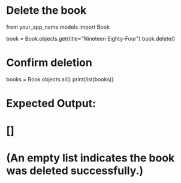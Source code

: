 # Delete the book
from your_app_name.models import Book

book = Book.objects.get(title="Nineteen Eighty-Four")
book.delete()

# Confirm deletion
books = Book.objects.all()
print(list(books))

# Expected Output:
# []
# (An empty list indicates the book was deleted successfully.)
